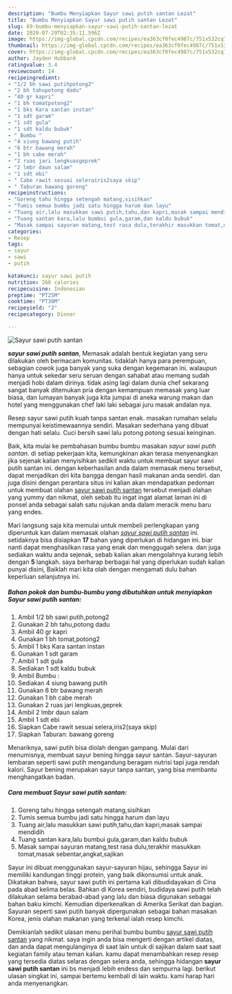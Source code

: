 ```yaml
---
description: "Bumbu Menyiapkan Sayur sawi putih santan Lezat"
title: "Bumbu Menyiapkan Sayur sawi putih santan Lezat"
slug: 69-bumbu-menyiapkan-sayur-sawi-putih-santan-lezat
date: 2020-07-29T02:35:11.596Z
image: https://img-global.cpcdn.com/recipes/ea363cf0fec4987c/751x532cq70/sayur-sawi-putih-santan-foto-resep-utama.jpg
thumbnail: https://img-global.cpcdn.com/recipes/ea363cf0fec4987c/751x532cq70/sayur-sawi-putih-santan-foto-resep-utama.jpg
cover: https://img-global.cpcdn.com/recipes/ea363cf0fec4987c/751x532cq70/sayur-sawi-putih-santan-foto-resep-utama.jpg
author: Jayden Hubbard
ratingvalue: 3.4
reviewcount: 14
recipeingredient:
- "1/2 bh sawi putihpotong2"
- "2 bh tahupotong dadu"
- "40 gr kapri"
- "1 bh tomatpotong2"
- "1 bks Kara santan instan"
- "1 sdt garam"
- "1 sdt gula"
- "1 sdt kaldu bubuk"
- " Bumbu "
- "4 siung bawang putih"
- "6 btr bawang merah"
- "1 bh cabe merah"
- "2 ruas jari lengkuasgeprek"
- "2 lmbr daun salam"
- "1 sdt ebi"
- " Cabe rawit sesuai selerairis2saya skip"
- " Taburan bawang goreng"
recipeinstructions:
- "Goreng tahu hingga setengah matang,sisihkan"
- "Tumis semua bumbu jadi satu hingga harum dan layu"
- "Tuang air,lalu masukkan sawi putih,tahu,dan kapri,masak sampai mendidih"
- "Tuang santan kara,lalu bumbui gula,garam,dan kaldu bubuk"
- "Masak sampai sayuran matang,test rasa dulu,terakhir masukkan tomat,masak sebentar,angkat,sajikan"
categories:
- Resep
tags:
- sayur
- sawi
- putih

katakunci: sayur sawi putih 
nutrition: 268 calories
recipecuisine: Indonesian
preptime: "PT25M"
cooktime: "PT30M"
recipeyield: "2"
recipecategory: Dinner

---
```



![Sayur sawi putih santan](https://img-global.cpcdn.com/recipes/ea363cf0fec4987c/751x532cq70/sayur-sawi-putih-santan-foto-resep-utama.jpg)

<b><i>sayur sawi putih santan</i></b>, Memasak adalah bentuk kegiatan yang seru dilakukan oleh bermacam komunitas. tidaklah hanya para perempuan, sebagian cowok juga banyak yang suka dengan kegemaran ini. walaupun hanya untuk sekedar seru seruan dengan sahabat atau memang sudah menjadi hobi dalam dirinya. tidak asing lagi dalam dunia chef sekarang sangat banyak ditemukan pria dengan kemampuan memasak yang luar biasa, dan lumayan banyak juga kita jumpai di aneka warung makan dan hotel yang menggunakan chef laki laki sebagai juru masak andalan nya.

Resep sayur sawi putih kuah tanpa santan enak. masakan rumahan selalu mempunyai keistimewaannya sendiri. Masakan sederhana yang dibuat dengan hati selalu. Cuci bersih sawi lalu potong potong sesuai keinginan.

Baik, kita mulai ke pembahasan bumbu bumbu masakan <i>sayur sawi putih santan</i>. di setiap pekerjaan kita, kemungkinan akan terasa menyenangkan jika sejenak kalian menyisihkan sedikit waktu untuk membuat sayur sawi putih santan ini. dengan keberhasilan anda dalam memasak menu tersebut, dapat menjadikan diri kita bangga dengan hasil makanan anda sendiri. dan juga disini dengan perantara situs ini kalian akan mendapatkan pedoman untuk membuat olahan <u>sayur sawi putih santan</u> tersebut menjadi olahan yang yummy dan nikmat, oleh sebab itu ingat ingat alamat laman ini di ponsel anda sebagai salah satu rujukan anda dalam meracik menu baru yang endes.


Mari langsung saja kita memulai untuk membeli perlengkapan yang diperuntuk kan dalam memasak olahan <u><i>sayur sawi putih santan</i></u> ini. setidaknya bisa disiapkan <b>17</b> bahan yang diperlukan di hidangan ini. biar nanti dapat menghasilkan rasa yang enak dan menggugah selera. dan juga sediakan waktu anda sejenak, sebab kalian akan mengolahnya kurang lebih dengan <b>5</b> langkah. saya berharap berbagai hal yang diperlukan sudah kalian punyai disini, Baiklah mari kita olah dengan mengamati dulu bahan keperluan selanjutnya ini.

<!--inarticleads1-->

##### Bahan pokok dan bumbu-bumbu yang dibutuhkan untuk menyiapkan Sayur sawi putih santan:

1. Ambil 1/2 bh sawi putih,potong2
1. Gunakan 2 bh tahu,potong dadu
1. Ambil 40 gr kapri
1. Gunakan 1 bh tomat,potong2
1. Ambil 1 bks Kara santan instan
1. Gunakan 1 sdt garam
1. Ambil 1 sdt gula
1. Sediakan 1 sdt kaldu bubuk
1. Ambil  Bumbu :
1. Sediakan 4 siung bawang putih
1. Gunakan 6 btr bawang merah
1. Gunakan 1 bh cabe merah
1. Gunakan 2 ruas jari lengkuas,geprek
1. Ambil 2 lmbr daun salam
1. Ambil 1 sdt ebi
1. Siapkan  Cabe rawit sesuai selera,iris2(saya skip)
1. Siapkan  Taburan: bawang goreng


Menariknya, sawi putih bisa diolah dengan gampang. Mulai dari menumisnya, membuat sayur bening hingga sayur santan. Sayur-sayuran lembaran seperti sawi putih mengandung beragam nutrisi tapi juga rendah kalori. Sayur bening merupakan sayur tanpa santan, yang bisa membantu menghangatkan badan. 

<!--inarticleads2-->

##### Cara membuat Sayur sawi putih santan:

1. Goreng tahu hingga setengah matang,sisihkan
1. Tumis semua bumbu jadi satu hingga harum dan layu
1. Tuang air,lalu masukkan sawi putih,tahu,dan kapri,masak sampai mendidih
1. Tuang santan kara,lalu bumbui gula,garam,dan kaldu bubuk
1. Masak sampai sayuran matang,test rasa dulu,terakhir masukkan tomat,masak sebentar,angkat,sajikan


Sayur ini dibuat menggunakan sayur-sayuran hijau, sehingga Sayur ini memiliki kandungan tinggi protein, yang baik dikonsumsi untuk anak. Dikatakan bahwa, sayur sawi putih ini pertama kali dibudidayakan di Cina pada abad kelima belas. Bahkan di Korea sendiri, budidaya sawi putih telah dilakukan selama berabad-abad yang lalu dan biasa digunakan sebagai bahan baku kimchi. Kemudian diperkenalkan di Amerika Serikat dan bagian. Sayuran seperti sawi putih banyak dipergunakan sebagai bahan masakan Korea, jenis olahan makanan yang terkenal ialah resep kimchi. 

Demikianlah sedikit ulasan menu perihal bumbu bumbu <u>sayur sawi putih santan</u> yang nikmat. saya ingin anda bisa mengerti dengan artikel diatas, dan anda dapat mengulanginya di saat lain untuk di sajikan dalam saat saat kegiatan family atau teman kalian. kamu dapat menambahkan resep resep yang tersedia diatas selaras dengan selera anda, sehingga hidangan <b>sayur sawi putih santan</b> ini bs menjadi lebih endess dan sempurna lagi. berikut ulasan singkat ini, sampai bertemu kembali di lain waktu. kami harap hari anda menyenangkan.
